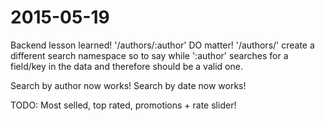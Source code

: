 # 2015-05-19
Backend lesson learned! '/authors/:author' DO matter! '/authors/' create a different search namespace so to say
while ':author' searches for a field/key in the data and therefore should be a valid one.

Search by author now works!
Search by date now works!

TODO: Most selled, top rated, promotions + rate slider!